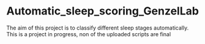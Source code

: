 # Automatic_sleep_scoring_GenzelLab

The aim of this project is to classify different sleep stages automatically. This is a project in progress, non of the uploaded scripts are final 
